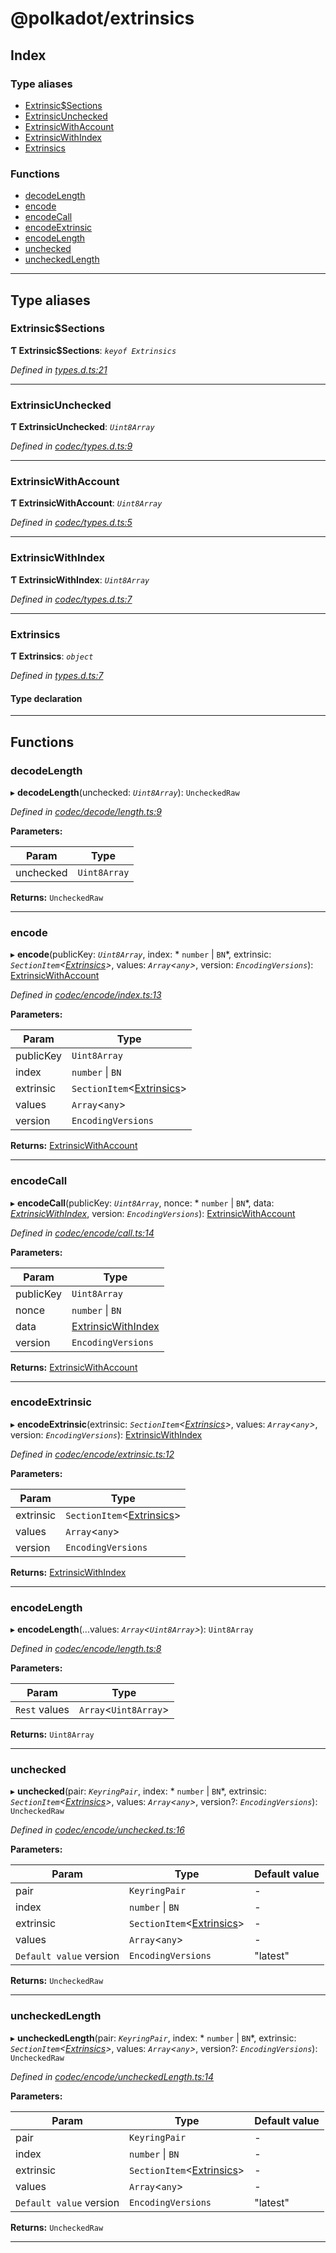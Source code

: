 
@polkadot/extrinsics
====================

## Index

### Type aliases

* [Extrinsic$Sections](#extrinsic_sections)
* [ExtrinsicUnchecked](#extrinsicunchecked)
* [ExtrinsicWithAccount](#extrinsicwithaccount)
* [ExtrinsicWithIndex](#extrinsicwithindex)
* [Extrinsics](#extrinsics)

### Functions

* [decodeLength](#decodelength)
* [encode](#encode)
* [encodeCall](#encodecall)
* [encodeExtrinsic](#encodeextrinsic)
* [encodeLength](#encodelength)
* [unchecked](#unchecked)
* [uncheckedLength](#uncheckedlength)

---

## Type aliases

<a id="extrinsic_sections"></a>

###  Extrinsic$Sections

**Ƭ Extrinsic$Sections**: *`keyof Extrinsics`*

*Defined in [types.d.ts:21](https://github.com/polkadot-js/api/blob/5f8c52d/packages/type-extrinsics/src/types.d.ts#L21)*

___
<a id="extrinsicunchecked"></a>

###  ExtrinsicUnchecked

**Ƭ ExtrinsicUnchecked**: *`Uint8Array`*

*Defined in [codec/types.d.ts:9](https://github.com/polkadot-js/api/blob/5f8c52d/packages/type-extrinsics/src/codec/types.d.ts#L9)*

___
<a id="extrinsicwithaccount"></a>

###  ExtrinsicWithAccount

**Ƭ ExtrinsicWithAccount**: *`Uint8Array`*

*Defined in [codec/types.d.ts:5](https://github.com/polkadot-js/api/blob/5f8c52d/packages/type-extrinsics/src/codec/types.d.ts#L5)*

___
<a id="extrinsicwithindex"></a>

###  ExtrinsicWithIndex

**Ƭ ExtrinsicWithIndex**: *`Uint8Array`*

*Defined in [codec/types.d.ts:7](https://github.com/polkadot-js/api/blob/5f8c52d/packages/type-extrinsics/src/codec/types.d.ts#L7)*

___
<a id="extrinsics"></a>

###  Extrinsics

**Ƭ Extrinsics**: *`object`*

*Defined in [types.d.ts:7](https://github.com/polkadot-js/api/blob/5f8c52d/packages/type-extrinsics/src/types.d.ts#L7)*

#### Type declaration

___

## Functions

<a id="decodelength"></a>

###  decodeLength

▸ **decodeLength**(unchecked: *`Uint8Array`*): `UncheckedRaw`

*Defined in [codec/decode/length.ts:9](https://github.com/polkadot-js/api/blob/5f8c52d/packages/type-extrinsics/src/codec/decode/length.ts#L9)*

**Parameters:**

| Param | Type |
| ------ | ------ |
| unchecked | `Uint8Array` |

**Returns:** `UncheckedRaw`

___
<a id="encode"></a>

###  encode

▸ **encode**(publicKey: *`Uint8Array`*, index: * `number` &#124; `BN`*, extrinsic: *`SectionItem`<[Extrinsics](#extrinsics)>*, values: *`Array`<`any`>*, version: *`EncodingVersions`*): [ExtrinsicWithAccount](#extrinsicwithaccount)

*Defined in [codec/encode/index.ts:13](https://github.com/polkadot-js/api/blob/5f8c52d/packages/type-extrinsics/src/codec/encode/index.ts#L13)*

**Parameters:**

| Param | Type |
| ------ | ------ |
| publicKey | `Uint8Array` |
| index |  `number` &#124; `BN`|
| extrinsic | `SectionItem`<[Extrinsics](#extrinsics)> |
| values | `Array`<`any`> |
| version | `EncodingVersions` |

**Returns:** [ExtrinsicWithAccount](#extrinsicwithaccount)

___
<a id="encodecall"></a>

###  encodeCall

▸ **encodeCall**(publicKey: *`Uint8Array`*, nonce: * `number` &#124; `BN`*, data: *[ExtrinsicWithIndex](#extrinsicwithindex)*, version: *`EncodingVersions`*): [ExtrinsicWithAccount](#extrinsicwithaccount)

*Defined in [codec/encode/call.ts:14](https://github.com/polkadot-js/api/blob/5f8c52d/packages/type-extrinsics/src/codec/encode/call.ts#L14)*

**Parameters:**

| Param | Type |
| ------ | ------ |
| publicKey | `Uint8Array` |
| nonce |  `number` &#124; `BN`|
| data | [ExtrinsicWithIndex](#extrinsicwithindex) |
| version | `EncodingVersions` |

**Returns:** [ExtrinsicWithAccount](#extrinsicwithaccount)

___
<a id="encodeextrinsic"></a>

###  encodeExtrinsic

▸ **encodeExtrinsic**(extrinsic: *`SectionItem`<[Extrinsics](#extrinsics)>*, values: *`Array`<`any`>*, version: *`EncodingVersions`*): [ExtrinsicWithIndex](#extrinsicwithindex)

*Defined in [codec/encode/extrinsic.ts:12](https://github.com/polkadot-js/api/blob/5f8c52d/packages/type-extrinsics/src/codec/encode/extrinsic.ts#L12)*

**Parameters:**

| Param | Type |
| ------ | ------ |
| extrinsic | `SectionItem`<[Extrinsics](#extrinsics)> |
| values | `Array`<`any`> |
| version | `EncodingVersions` |

**Returns:** [ExtrinsicWithIndex](#extrinsicwithindex)

___
<a id="encodelength"></a>

###  encodeLength

▸ **encodeLength**(...values: *`Array`<`Uint8Array`>*): `Uint8Array`

*Defined in [codec/encode/length.ts:8](https://github.com/polkadot-js/api/blob/5f8c52d/packages/type-extrinsics/src/codec/encode/length.ts#L8)*

**Parameters:**

| Param | Type |
| ------ | ------ |
| `Rest` values | `Array`<`Uint8Array`> |

**Returns:** `Uint8Array`

___
<a id="unchecked"></a>

###  unchecked

▸ **unchecked**(pair: *`KeyringPair`*, index: * `number` &#124; `BN`*, extrinsic: *`SectionItem`<[Extrinsics](#extrinsics)>*, values: *`Array`<`any`>*, version?: *`EncodingVersions`*): `UncheckedRaw`

*Defined in [codec/encode/unchecked.ts:16](https://github.com/polkadot-js/api/blob/5f8c52d/packages/type-extrinsics/src/codec/encode/unchecked.ts#L16)*

**Parameters:**

| Param | Type | Default value |
| ------ | ------ | ------ |
| pair | `KeyringPair` | - |
| index |  `number` &#124; `BN`| - |
| extrinsic | `SectionItem`<[Extrinsics](#extrinsics)> | - |
| values | `Array`<`any`> | - |
| `Default value` version | `EncodingVersions` | &quot;latest&quot; |

**Returns:** `UncheckedRaw`

___
<a id="uncheckedlength"></a>

###  uncheckedLength

▸ **uncheckedLength**(pair: *`KeyringPair`*, index: * `number` &#124; `BN`*, extrinsic: *`SectionItem`<[Extrinsics](#extrinsics)>*, values: *`Array`<`any`>*, version?: *`EncodingVersions`*): `UncheckedRaw`

*Defined in [codec/encode/uncheckedLength.ts:14](https://github.com/polkadot-js/api/blob/5f8c52d/packages/type-extrinsics/src/codec/encode/uncheckedLength.ts#L14)*

**Parameters:**

| Param | Type | Default value |
| ------ | ------ | ------ |
| pair | `KeyringPair` | - |
| index |  `number` &#124; `BN`| - |
| extrinsic | `SectionItem`<[Extrinsics](#extrinsics)> | - |
| values | `Array`<`any`> | - |
| `Default value` version | `EncodingVersions` | &quot;latest&quot; |

**Returns:** `UncheckedRaw`

___


